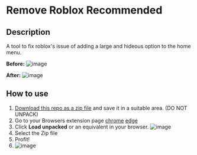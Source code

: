 # Remove Roblox Recommended
## Description
A tool to fix roblox's issue of adding a large and hideous option to the home menu.

**Before:**
![image](https://github.com/hosm100/Remove-Roblox-Recommended/assets/138240259/c8439e92-f735-4904-9f67-0d23dcd551ba)

**After:**
![image](https://github.com/hosm100/Remove-Roblox-Recommended/assets/138240259/13efd238-db1e-4255-ba49-56100669336a)

## How to use
1. [Download this repo as a zip file](https://github.com/hosm100/Remove-Roblox-Recommended/archive/refs/heads/main.zip) and save it in a suitable area. (DO NOT UNPACK)
2. Go to your Browsers extension page [chrome](chrome://extensions/) [edge](edge://extensions/)
3. Click **Load unpacked** or an equivalent in your browser.
   ![image](https://github.com/hosm100/Remove-Roblox-Recommended/assets/138240259/70118e65-931c-403d-ba8a-e9fa2aea26b4)
4. Select the Zip file
5. Profit!
6. ![image](https://github.com/hosm100/Remove-Roblox-Recommended/assets/138240259/d1139a61-2579-48d6-80ca-cc7cf2b6cfb1)
